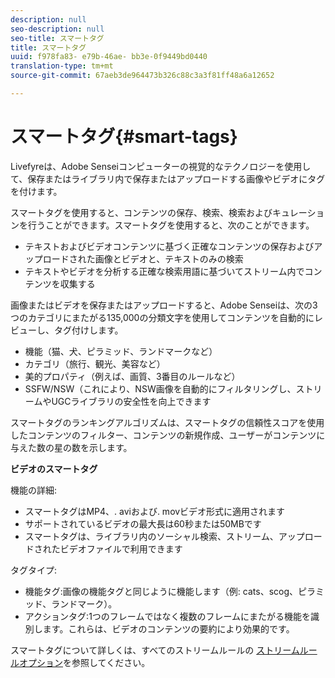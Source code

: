 ```yaml
---
description: null
seo-description: null
seo-title: スマートタグ
title: スマートタグ
uuid: f978fa83- e79b-46ae- bb3e-0f9449bd0440
translation-type: tm+mt
source-git-commit: 67aeb3de964473b326c88c3a3f81ff48a6a12652

---
```



# スマートタグ{#smart-tags}

Livefyreは、Adobe Senseiコンピューターの視覚的なテクノロジーを使用して、保存またはライブラリ内で保存またはアップロードする画像やビデオにタグを付けます。

スマートタグを使用すると、コンテンツの保存、検索、検索およびキュレーションを行うことができます。スマートタグを使用すると、次のことができます。

* テキストおよびビデオコンテンツに基づく正確なコンテンツの保存およびアップロードされた画像とビデオと、テキストのみの検索
* テキストやビデオを分析する正確な検索用語に基づいてストリーム内でコンテンツを収集する

画像またはビデオを保存またはアップロードすると、Adobe Senseiは、次の3つのカテゴリにまたがる135,000の分類文字を使用してコンテンツを自動的にレビューし、タグ付けします。

* 機能（猫、犬、ピラミッド、ランドマークなど）
* カテゴリ（旅行、観光、美容など）
* 美的プロパティ（例えば、画質、3番目のルールなど）
* SSFW/NSW（これにより、NSW画像を自動的にフィルタリングし、ストリームやUGCライブラリの安全性を向上できます

スマートタグのランキングアルゴリズムは、スマートタグの信頼性スコアを使用したコンテンツのフィルター、コンテンツの新規作成、ユーザーがコンテンツに与えた数の星の数を示します。

**ビデオのスマートタグ**

機能の詳細:

* スマートタグはMP4、. aviおよび. movビデオ形式に適用されます
* サポートされているビデオの最大長は60秒または50MBです
* スマートタグは、ライブラリ内のソーシャル検索、ストリーム、アップロードされたビデオファイルで利用できます

タグタイプ:

* 機能タグ:画像の機能タグと同じように機能します（例: cats、scog、ピラミッド、ランドマーク）。
* アクションタグ:1つのフレームではなく複数のフレームにまたがる機能を識別します。これらは、ビデオのコンテンツの要約により効果的です。

スマートタグについて詳しくは、すべてのストリームルールの [ストリームルールオプション](../../c-streams/c-stream-rule-options-for-all-stream-rules.md#c_stream_rule_options_for_all_stream_rules)を参照してください。
